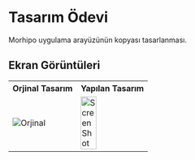 # Tasarım Ödevi

Morhipo uygulama arayüzünün kopyası tasarlanması.

## Ekran Görüntüleri

<table>
  <tr>
    <th>Orjinal Tasarım</th>
    <th>Yapılan Tasarım</th>
  </tr>
  <tr>
    <td>
      <img src="https://user-images.githubusercontent.com/9364520/188979416-7e3907dd-ac23-4ce6-a3aa-88eba147e65f.jpg" alt="Orjinal" >
    </td>
    <td>
      <img src="https://user-images.githubusercontent.com/9364520/188980574-a73230e2-ec3b-4fe2-a5db-931e45c8b78d.png" alt="ScreenShot" style="height: 50%;">
    </td>
  </tr>

</table>





